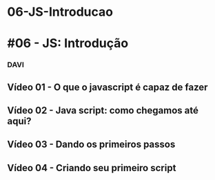 # 06-JS-Introducao
# #06 - JS: Introdução

### DAVI

[comment]: <> (Davi Gomes Mendes)

## Vídeo 01 - O que o javascript é capaz de fazer

[comment]: <> (1- A parte de aprender a importância do java script pra mim foi a mais interessante do vídeo, aprender a mudar textos e fundos do google pra mim foi outra parte essencial.)

## Vídeo 02 - Java script: como chegamos até aqui?

[comment]: <> (2- No começo no 2° ano, eu pensava que Java e JavaScript era bastante parecido, porém foi importante pra mim descobrir que era bastante diferente, apenas o Java é igual kkkk, enfim, um ótimo vídeo.)

## Vídeo 03 - Dando os primeiros passos

[comment]: <> (3- Interessante o fato de ele instalar o VS code, alguns alunos poderiam ter dificuldades e inclusive eu tive a um tempo atrás, e quem sabe eu leia o livro "Guia Do Programador"...)

## Vídeo 04 - Criando seu primeiro script

[comment]: <> (4- Aprender a mudar cor de fundo e coisas básicas é bastante interessante, um vídeo essencial pra quem quer começar no JS!)

